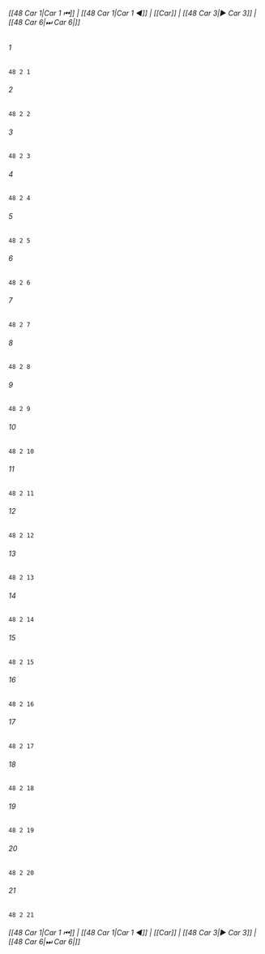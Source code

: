 
###### [[48 Car 1|Car 1 ⏮]] | [[48 Car 1|Car 1 ◀]] | [[Car]] | [[48 Car 3|▶ Car 3]] | [[48 Car 6|⏭ Car 6|]]

###### 1
``` verse
48 2 1 
```
###### 2
``` verse
48 2 2 
```
###### 3
``` verse
48 2 3 
```
###### 4
``` verse
48 2 4 
```
###### 5
``` verse
48 2 5 
```
###### 6
``` verse
48 2 6 
```
###### 7
``` verse
48 2 7 
```
###### 8
``` verse
48 2 8 
```
###### 9
``` verse
48 2 9 
```
###### 10
``` verse
48 2 10 
```
###### 11
``` verse
48 2 11 
```
###### 12
``` verse
48 2 12 
```
###### 13
``` verse
48 2 13 
```
###### 14
``` verse
48 2 14 
```
###### 15
``` verse
48 2 15 
```
###### 16
``` verse
48 2 16 
```
###### 17
``` verse
48 2 17 
```
###### 18
``` verse
48 2 18 
```
###### 19
``` verse
48 2 19 
```
###### 20
``` verse
48 2 20 
```
###### 21
``` verse
48 2 21 
```

###### [[48 Car 1|Car 1 ⏮]] | [[48 Car 1|Car 1 ◀]] | [[Car]] | [[48 Car 3|▶ Car 3]] | [[48 Car 6|⏭ Car 6|]]

